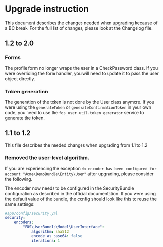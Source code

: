 Upgrade instruction
===================

This document describes the changes needed when upgrading because of a BC
break. For the full list of changes, please look at the Changelog file.

## 1.2 to 2.0

### Forms

The profile form no longer wraps the user in a CheckPassword class. If you
were overriding the form handler, you will need to update it to pass the
user object directly.

### Token generation

The generation of the token is not done by the User class anymore. If you
were using the `generateToken` or `generateConfirmationToken` in your own
code, you need to use the `fos_user.util.token_generator` service to generate
the token.

## 1.1 to 1.2

This file describes the needed changes when upgrading from 1.1 to 1.2

### Removed the user-level algorithm.

If you are experiencing the exception
`No encoder has been configured for account "Acme\DemoBundle\Entity\User"`
after upgrading, please consider the following.

The encoder now needs to be configured in the SecurityBundle configuration
as described in the official documentation. If you were using the default
value of the bundle, the config should look like this to reuse the same settings:

```yaml
#app/config/security.yml
security:
    encoders:
        "FOS\UserBundle\Model\UserInterface":
            algorithm: sha512
            encode_as_base64: false
            iterations: 1
```
